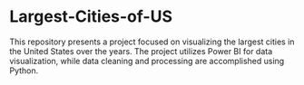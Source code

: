 # Largest-Cities-of-US
This repository presents a project focused on visualizing the largest cities in the United States over the years. The project utilizes Power BI for data visualization, while data cleaning and processing are accomplished using Python.
